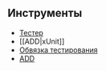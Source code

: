 ## Инструменты
* [Тестер](tester.md)
* [[ADD|xUnit]]
* [Обвязка тестирования](ОбвязкаТестирования.md)
* [ADD](ADD.md)
